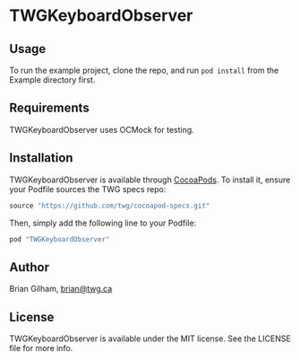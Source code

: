 # TWGKeyboardObserver

## Usage

To run the example project, clone the repo, and run `pod install` from the Example directory first.

## Requirements

TWGKeyboardObserver uses OCMock for testing.

## Installation

TWGKeyboardObserver is available through [CocoaPods](http://cocoapods.org). To install
it, ensure your Podfile sources the TWG specs repo:

```ruby
source "https://github.com/twg/cocoapod-specs.git"
```

Then, simply add the following line to your Podfile:

```ruby
pod "TWGKeyboardObserver"
```

## Author

Brian Gilham, brian@twg.ca

## License

TWGKeyboardObserver is available under the MIT license. See the LICENSE file for more info.
